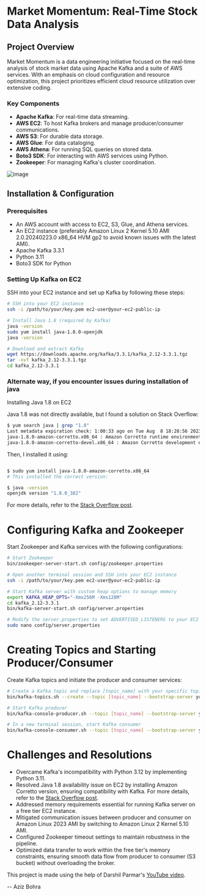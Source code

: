 # Market Momentum: Real-Time Stock Data Analysis

## Project Overview

Market Momentum is a data engineering initiative focused on the real-time analysis of stock market data using Apache Kafka and a suite of AWS services. With an emphasis on cloud configuration and resource optimization, this project prioritizes efficient cloud resource utilization over extensive coding.

### Key Components
- **Apache Kafka**: For real-time data streaming.
- **AWS EC2**: To host Kafka brokers and manage producer/consumer communications.
- **AWS S3**: For durable data storage.
- **AWS Glue**: For data cataloging.
- **AWS Athena**: For running SQL queries on stored data.
- **Boto3 SDK**: For interacting with AWS services using Python.
- **Zookeeper**: For managing Kafka's cluster coordination.

![image](https://github.com/azizbohra17/Market-Momentum-Kafka-Streaming/assets/47524749/9863bf44-f85d-45a0-ac58-5c7f5aa0931d)

## Installation & Configuration

### Prerequisites
- An AWS account with access to EC2, S3, Glue, and Athena services.
- An EC2 instance (preferably Amazon Linux 2 Kernel 5.10 AMI 2.0.20240223.0 x86_64 HVM gp2 to avoid known issues with the latest AMI).
- Apache Kafka 3.3.1
- Python 3.11
- Boto3 SDK for Python

### Setting Up Kafka on EC2
SSH into your EC2 instance and set up Kafka by following these steps:

```bash
# SSH into your EC2 instance
ssh -i /path/to/your/key.pem ec2-user@your-ec2-public-ip

# Install Java 1.8 (required by Kafka)
java -version
sudo yum install java-1.8.0-openjdk
java -version

# Download and extract Kafka
wget https://downloads.apache.org/kafka/3.3.1/kafka_2.12-3.3.1.tgz
tar -xvf kafka_2.12-3.3.1.tgz
cd kafka_2.12-3.3.1
```
### Alternate way, if you encounter issues during installation of java
Installing Java 1.8 on EC2

Java 1.8 was not directly available, but I found a solution on Stack Overflow:

```bash
$ yum search java | grep "1.8"
Last metadata expiration check: 1:00:33 ago on Tue Aug  8 18:28:56 2023.
java-1.8.0-amazon-corretto.x86_64 : Amazon Corretto runtime environment
java-1.8.0-amazon-corretto-devel.x86_64 : Amazon Corretto development environment
```

Then, I installed it using:

```bash

$ sudo yum install java-1.8.0-amazon-corretto.x86_64 
# This installed the correct version:

$ java -version
openjdk version "1.8.0_382"
```
For more details, refer to the [Stack Overflow post](https://stackoverflow.com/questions/76862527/yum-what-java-8-versions-are-available-to-install).


# Configuring Kafka and Zookeeper

Start Zookeeper and Kafka services with the following configurations:

```bash
# Start Zookeeper
bin/zookeeper-server-start.sh config/zookeeper.properties

# Open another terminal session and SSH into your EC2 instance
ssh -i /path/to/your/key.pem ec2-user@your-ec2-public-ip

# Start Kafka server with custom heap options to manage memory
export KAFKA_HEAP_OPTS="-Xmx256M -Xms128M"
cd kafka_2.12-3.3.1
bin/kafka-server-start.sh config/server.properties

# Modify the server.properties to set ADVERTISED_LISTENERS to your EC2 public IP
sudo nano config/server.properties
```

# Creating Topics and Starting Producer/Consumer

Create Kafka topics and initiate the producer and consumer services:

```bash
# Create a Kafka topic and replace [topic_name] with your specific topic name
bin/kafka-topics.sh --create --topic [topic_name] --bootstrap-server your-ec2-public-ip:9092 --replication-factor 1 --partitions 1

# Start Kafka producer
bin/kafka-console-producer.sh --topic [topic_name] --bootstrap-server your-ec2-public-ip:9092

# In a new terminal session, start Kafka consumer
bin/kafka-console-consumer.sh --topic [topic_name] --bootstrap-server your-ec2-public-ip:9092
```

# Challenges and Resolutions

- Overcame Kafka's incompatibility with Python 3.12 by implementing Python 3.11.
- Resolved Java 1.8 availability issue on EC2 by installing Amazon Corretto version, ensuring compatibility with Kafka. For more details, refer to the [Stack Overflow post](https://stackoverflow.com/questions/76862527/yum-what-java-8-versions-are-available-to-install).
- Addressed memory requirements essential for running Kafka server on a free tier EC2 instance.
- Mitigated communication issues between producer and consumer on Amazon Linux 2023 AMI by switching to Amazon Linux 2 Kernel 5.10 AMI.
- Configured Zookeeper timeout settings to maintain robustness in the pipeline.
- Optimized data transfer to work within the free tier's memory constraints, ensuring smooth data flow from producer to consumer (S3 bucket) without overloading the broker.


This project is made using the help of Darshil Parmar's [YouTube video](https://www.youtube.com/watch?v=KerNf0NANMo).


-- Aziz Bohra
